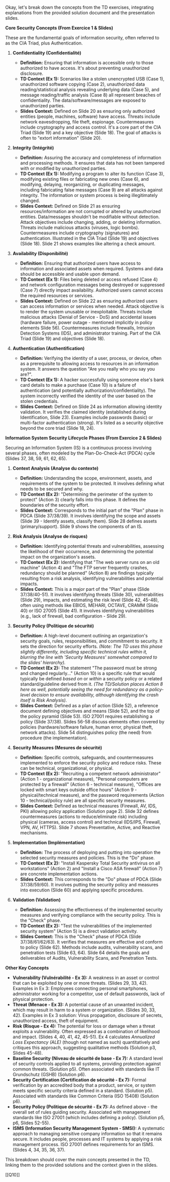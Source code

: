 Okay, let's break down the concepts from the TD exercises, integrating explanations from the provided solution document and the presentation slides.

**Core Security Concepts (From Exercice 1 & Slides)**

These are the fundamental goals of information security, often referred to as the CIA Triad, plus Authentication.

1.  **Confidentiality (Confidentialité)**
    *   **Definition:** Ensuring that information is accessible only to those authorized to have access. It's about preventing unauthorized disclosure.
    *   **TD Context (Ex 1):** Scenarios like a stolen unencrypted USB (Case 1), unauthorized software copying (Case 2), unauthorized data reading/statistical analysis revealing underlying data (Case 5), and message reading/traffic analysis (Case 8) all represent breaches of confidentiality. The data/software/messages are exposed to unauthorized parties.
    *   **Slides Context:** Defined on Slide 20 as ensuring only authorized entities (people, machines, software) have access. Threats include network eavesdropping, file theft, espionage. Countermeasures include cryptography and access control. It's a core part of the CIA Triad (Slide 19) and a key objective (Slide 18). The goal of attacks is often to "extort information" (Slide 20).

2.  **Integrity (Intégrité)**
    *   **Definition:** Assuring the accuracy and completeness of information and processing methods. It ensures that data has not been tampered with or modified by unauthorized parties.
    *   **TD Context (Ex 1):** Modifying a program to alter its function (Case 3), modifying existing files or fabricating new ones (Case 6), and modifying, delaying, reorganizing, or duplicating messages, including fabricating false messages (Case 9) are all attacks against integrity. The information or system process is being illegitimately changed.
    *   **Slides Context:** Defined on Slide 21 as ensuring resources/information are not corrupted or altered by unauthorized entities. Data/messages shouldn't be modifiable without detection. Attack objectives include changing, adding, or deleting information. Threats include malicious attacks (viruses, logic bombs). Countermeasures include cryptography (signatures) and authentication. Illustrated in the CIA Triad (Slide 19) and objectives (Slide 18). Slide 21 shows examples like altering a check amount.

3.  **Availability (Disponibilité)**
    *   **Definition:** Ensuring that authorized users have access to information and associated assets when required. Systems and data should be accessible and usable upon demand.
    *   **TD Context (Ex 1):** Files being deleted or access refused (Case 4) and network configuration messages being destroyed or suppressed (Case 7) directly impact availability. Authorized users cannot access the required resources or services.
    *   **Slides Context:** Defined on Slide 22 as ensuring authorized users can access information or services when needed. Attack objective is to render the system unusable or inexploitable. Threats include malicious attacks (Denial of Service - DoS) and accidental issues (hardware failure, power outage - mentioned implicitly in policy elements Slide 56). Countermeasures include firewalls, Intrusion Detection Systems (IDS), and administrator training. Part of the CIA Triad (Slide 19) and objectives (Slide 18).

4.  **Authentication (Authentification)**
    *   **Definition:** Verifying the identity of a user, process, or device, often as a prerequisite to allowing access to resources in an information system. It answers the question "Are you really who you say you are?".
    *   **TD Context (Ex 1):** A hacker successfully using someone else's bank card details to make a purchase (Case 10) is a failure of authentication (and potentially authorization/confidentiality). The system incorrectly verified the identity of the user based on the stolen credentials.
    *   **Slides Context:** Defined on Slide 24 as information allowing identity validation. It verifies the claimed identity (established during Identification, Slide 23). Examples include passwords (basic) or multi-factor authentication (strong). It's listed as a security objective beyond the core triad (Slide 18, 24).

**Information System Security Lifecycle Phases (From Exercice 2 & Slides)**

Securing an Information System (IS) is a continuous process involving several phases, often modeled by the Plan-Do-Check-Act (PDCA) cycle (Slides 37, 38, 59, 61, 62, 65).

1.  **Context Analysis (Analyse du contexte)**
    *   **Definition:** Understanding the scope, environment, assets, and requirements of the system to be protected. It involves defining what needs to be secured and why.
    *   **TD Context (Ex 2):** "Determining the perimeter of the system to protect" (Action 3) clearly falls into this phase. It defines the boundaries of the security effort.
    *   **Slides Context:** Corresponds to the initial part of the "Plan" phase in PDCA (Slide 37/38/39). It involves identifying the scope and assets (Slide 39 - Identify assets, classify them). Slide 28 defines assets (primary/support). Slide 9 shows the components of an IS.

2.  **Risk Analysis (Analyse de risques)**
    *   **Definition:** Identifying potential threats and vulnerabilities, assessing the likelihood of their occurrence, and determining the potential impact on the organization's assets.
    *   **TD Context (Ex 2):** Identifying that "The web server runs on an old machine" (Action 4) and "The FTP server frequently crashes, redundancy should be planned" (Action 8) are findings typically resulting from a risk analysis, identifying vulnerabilities and potential impacts.
    *   **Slides Context:** This is a major part of the "Plan" phase (Slide 37/38/40-51). It involves identifying threats (Slide 30), vulnerabilities (Slide 29), impacts, and estimating the risk level (Slide 42, 45-48), often using methods like EBIOS, MEHARI, OCTAVE, CRAMM (Slide 40) or ISO 27005 (Slide 41). It involves identifying vulnerabilities (e.g., lack of firewall, bad configuration - Slide 29).

3.  **Security Policy (Politique de sécurité)**
    *   **Definition:** A high-level document outlining an organization's security goals, rules, responsibilities, and commitment to security. It sets the direction for security efforts. *(Note: The TD uses this phase slightly differently, including specific technical rules within it, blurring the line with 'Security Measures' somewhat compared to the slides' hierarchy).*
    *   **TD Context (Ex 2):** The statement "The password must be strong and changed regularly..." (Action 10) is a specific rule that would typically be defined *based on* or *within* a security policy or a related standard/guideline derived from it. *(The TD/Solution places Action 8 here as well, potentially seeing the *need* for redundancy as a policy-level decision to ensure availability, although identifying the crash itself is Risk Analysis).*
    *   **Slides Context:** Defined as a plan of action (Slide 52), a reference document defining objectives and means (Slide 52), and the top of the policy pyramid (Slide 53). ISO 27001 requires establishing a policy (Slide 37/38). Slides 56-58 discuss elements often covered by policies (hardware/software failure, human error, physical theft, network attacks). Slide 54 distinguishes policy (the need) from procedure (the implementation).

4.  **Security Measures (Mesures de sécurité)**
    *   **Definition:** Specific controls, safeguards, and countermeasures implemented to enforce the security policy and reduce risks. These can be technical, organizational, or physical.
    *   **TD Context (Ex 2):** "Recruiting a competent network administrator" (Action 1 - organizational measure), "Personal computers are protected by a firewall" (Action 6 - technical measure), "Offices are locked with smart keys outside office hours" (Action 9 - physical/technical measure), and the password requirements (Action 10 - technical/policy rule) are all specific security measures.
    *   **Slides Context:** Defined as technical measures (Firewall, AV, IDS, PKI) allowing policy application (Solution page 2). Slide 32 defines countermeasures (actions to reduce/eliminate risk) including physical (cameras, access control) and technical (IDS/IPS, Firewall, VPN, AV, HTTPS). Slide 7 shows Preventative, Active, and Reactive mechanisms.

5.  **Implementation (Implémentation)**
    *   **Definition:** The process of deploying and putting into operation the selected security measures and policies. This is the "Do" phase.
    *   **TD Context (Ex 2):** "Install Kaspersky Total Security antivirus on all workstations" (Action 2) and "Install a Cisco ASA firewall" (Action 7) are concrete implementation actions.
    *   **Slides Context:** This corresponds to the "Do" phase of PDCA (Slide 37/38/59/60). It involves putting the security policy and measures into execution (Slide 60) and applying specific procedures.

6.  **Validation (Validation)**
    *   **Definition:** Assessing the effectiveness of the implemented security measures and verifying compliance with the security policy. This is the "Check" phase.
    *   **TD Context (Ex 2):** "Test the vulnerabilities of the implemented security system" (Action 5) is a direct validation activity.
    *   **Slides Context:** This is the "Check" phase of PDCA (Slide 37/38/61/62/63). It verifies that measures are effective and conform to policy (Slide 62). Methods include audits, vulnerability scans, and penetration tests (Slide 63, 64). Slide 64 details the goals and deliverables of Audits, Vulnerability Scans, and Penetration Tests.

**Other Key Concepts**

*   **Vulnerability (Vulnérabilité - Ex 3):** A weakness in an asset or control that can be exploited by one or more threats. (Slides 29, 33, 42). Examples in Ex 3: Employees connecting personal smartphones, administrator working for a competitor, use of default passwords, lack of physical protection.
*   **Threat (Menace - Ex 3):** A potential cause of an unwanted incident, which may result in harm to a system or organization. (Slides 30, 33, 42). Examples in Ex 3 solution: Virus propagation, disclosure of secrets, unauthorized access, theft of equipment.
*   **Risk (Risque - Ex 4):** The potential for loss or damage when a threat exploits a vulnerability. Often expressed as a combination of likelihood and impact. (Slides 4, 40, 41, 42, 45-51). Ex 4 calculates *Annualized Loss Expectancy (ALE)* (though not named as such) quantitatively and critiques this approach, suggesting qualitative methods (Solution p3, Slides 45-48).
*   **Baseline Security (Niveau de sécurité de base - Ex 7):** A standard level of security controls applied to all systems, providing protection against common threats. (Solution p5). Often associated with standards like IT Grundschutz (GSHB) (Solution p6).
*   **Security Certification (Certification de sécurité - Ex 7):** Formal verification by an accredited body that a product, service, or system meets specific security criteria defined in a standard. (Solution p5). Associated with standards like Common Criteria (ISO 15408) (Solution p6).
*   **Security Policy (Politique de sécurité - Ex 7):** As defined above - the overall set of rules guiding security. Associated with management standards like ISO 27001 (which includes defining a policy). (Solution p5, p6, Slides 52-55).
*   **ISMS (Information Security Management System - SMSI):** A systematic approach to managing sensitive company information so that it remains secure. It includes people, processes and IT systems by applying a risk management process. ISO 27001 defines requirements for an ISMS. (Slides 4, 34, 35, 36, 37).

This breakdown should cover the main concepts presented in the TD, linking them to the provided solutions and the context given in the slides.


[[Q10]]